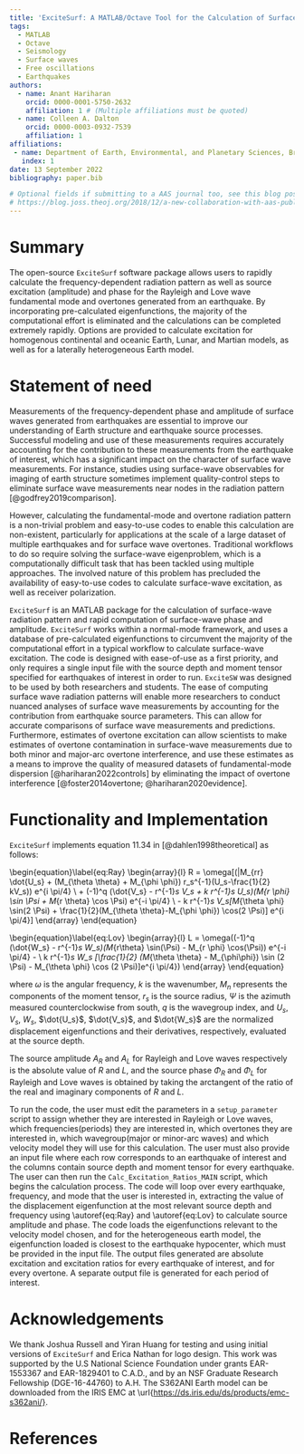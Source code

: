 ```yaml
---
title: 'ExciteSurf: A MATLAB/Octave Tool for the Calculation of Surface Wave and Overtone Excitation from Seismic Events on Earth and Other Planetary Bodies'
tags:
  - MATLAB
  - Octave
  - Seismology
  - Surface waves
  - Free oscillations
  - Earthquakes
authors:
  - name: Anant Hariharan
    orcid: 0000-0001-5750-2632
    affiliation: 1 # (Multiple affiliations must be quoted)
  - name: Colleen A. Dalton
    orcid: 0000-0003-0932-7539
    affiliation: 1
affiliations:
 - name: Department of Earth, Environmental, and Planetary Sciences, Brown University, Providence, RI, USA
   index: 1
date: 13 September 2022
bibliography: paper.bib

# Optional fields if submitting to a AAS journal too, see this blog post:
# https://blog.joss.theoj.org/2018/12/a-new-collaboration-with-aas-publishing
---
```


# Summary

The open-source `ExciteSurf` software package allows users to rapidly calculate the frequency-dependent radiation pattern as well as source excitation (amplitude) and phase for the Rayleigh and Love wave fundamental mode and overtones generated from an earthquake. By incorporating pre-calculated eigenfunctions, the majority of the computational effort is eliminated and the calculations can be completed extremely rapidly. Options are provided to calculate excitation for homogenous continental and oceanic Earth, Lunar, and Martian models, as well as for a laterally heterogeneous Earth model.

# Statement of need

Measurements of the frequency-dependent phase and amplitude of surface waves generated from earthquakes are essential to improve our understanding of Earth structure and earthquake source processes. Successful modeling and use of these measurements requires accurately accounting for the contribution to these measurements from the earthquake of interest, which has a significant impact on the character of surface wave measurements. For instance, studies using surface-wave observables for imaging of earth structure sometimes implement quality-control steps to eliminate surface wave measurements near nodes in the radiation pattern [@godfrey2019comparison].

 However, calculating the fundamental-mode and overtone radiation pattern is a non-trivial problem and easy-to-use codes to enable this calculation are non-existent, particularly for applications at the scale of a large dataset of multiple earthquakes and for surface wave overtones. Traditional workflows to do so require solving the surface-wave eigenproblem, which is a computationally difficult task that has been tackled using multiple approaches. The involved nature of this problem has precluded the availability of easy-to-use codes to calculate surface-wave excitation, as well as receiver polarization.

`ExciteSurf` is an MATLAB package for the calculation of surface-wave radiation pattern and rapid computation of surface-wave phase and amplitude. `ExciteSurf` works within a normal-mode framework, and uses a database of pre-calculated eigenfunctions to circumvent the majority of the computational effort in a typical workflow to calculate surface-wave excitation. The code is designed with ease-of-use as a first priority, and only requires a single input file with the source depth and moment tensor specified for earthquakes of interest in order to run. `ExciteSW` was designed to be used by both researchers and students. The ease of computing surface wave radiation patterns will enable more researchers to conduct nuanced analyses of surface wave measurements by accounting for the contribution from earthquake source parameters. This can allow for accurate comparisons of surface wave measurements and predictions. Furthermore, estimates of overtone excitation can allow scientists to make estimates of overtone contamination in surface-wave measurements due to both minor and major-arc overtone interference, and use these estimates as a means to improve the quality of measured datasets of fundamental-mode dispersion [@hariharan2022controls] by eliminating the impact of overtone interference [@foster2014overtone; @hariharan2020evidence].

# Functionality and Implementation

`ExciteSurf` implements equation 11.34 in [@dahlen1998theoretical] as follows:

\begin{equation}\label{eq:Ray}
\begin{array}{l}
 R = \omega[(|M_{rr} \dot{U_s} + (M_{\theta \theta} + M_{\phi \phi}) r_s^{-1}(U_s-\frac{1}{2} kV_s)) e^{i \pi/4}  \\  + (-1)^q (\dot{V_s} - r^{-1}_s V_s + k r^{-1}_s U_s)(M_{r \phi} \sin \Psi + M_{r \theta} \cos \Psi) e^{-i \pi/4}  \\  - k r^{-1}_s V_s[M_{\theta \phi} \sin(2 \Psi) + \frac{1}{2}(M_{\theta \theta}-M_{\phi \phi}) \cos(2 \Psi)] e^{i \pi/4}]
\end{array}
\end{equation}


\begin{equation}\label{eq:Lov}
\begin{array}{l}
L = \omega((-1)^q (\dot{W_s} - r^{-1}_s W_s)(M_{r\theta} \sin(\Psi) - M_{r \phi} \cos(\Psi)) e^{-i \pi/4} - \\ k r^{-1}_s W_s [\frac{1}{2} (M_{\theta \theta} - M_{\phi\phi}) \sin (2 \Psi) - M_{\theta \phi} \cos (2 \Psi)]e^{i \pi/4})
\end{array}
\end{equation}

where $\omega$ is the angular frequency, $k$ is the wavenumber,  $M_n$ represents the components of the moment tensor, $r_s$ is the source radius, $\Psi$ is the azimuth measured counterclockwise from south, $q$ is the wavegroup index, and $U_s$, $V_s$, $W_s$, $\dot{U_s}$, $\dot{V_s}$, and $\dot{W_s}$ are the normalized displacement eigenfunctions and their derivatives, respectively, evaluated at the source depth.

The source amplitude $A_R$ and $A_L$ for Rayleigh and Love waves respectively is the absolute value of $R$ and $L$, and the source phase $\Phi_R$ and $\Phi_L$ for Rayleigh and Love waves is obtained by taking the arctangent of the ratio of the real and imaginary components of $R$ and $L$.



To run the code, the user must edit the parameters in a `setup_parameter` script to assign whether they are interested in Rayleigh or Love waves, which frequencies(periods) they are interested in, which overtones they are interested in, which wavegroup(major or minor-arc waves) and which velocity model they will use for this calculation. The user must also provide an input file where each row corresponds to an earthquake of interest and the columns contain source depth and moment tensor for every earthquake. The user can then run the `Calc_Excitation_Ratios_MAIN` script, which begins the calculation process. The code will loop over every earthquake, frequency, and mode that the user is interested in, extracting the value of the displacement eigenfunction at the most relevant source depth and frequency using \autoref{eq:Ray} and \autoref{eq:Lov} to calculate source amplitude and phase. The code loads the eigenfunctions relevant to the velocity model chosen, and for the heterogeneous earth model, the eigenfunction loaded is closest to the earthquake hypocenter, which must be provided in the input file. The output files generated are absolute excitation and excitation ratios for every earthquake of interest, and for every overtone. A separate output file is generated for each period of interest.

# Acknowledgements

We thank Joshua Russell and Yiran Huang for testing and using initial versions of `ExciteSurf` and Erica Nathan for logo design. This work was supported by the U.S National Science Foundation under grants EAR-1553367 and EAR-1829401 to C.A.D., and by an NSF Graduate Research Fellowship (DGE-16-44760) to A.H. The S362ANI Earth model can be downloaded from the IRIS EMC at \url{https://ds.iris.edu/ds/products/emc-s362ani/}.

# References

